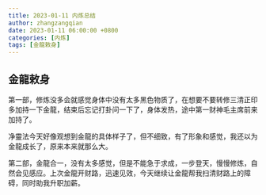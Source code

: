 ```yaml
---
title: 2023-01-11 内炼总结
author: zhangzangqian
date: 2023-01-11 06:00:00 +0800
categories: [内炼]
tags: [金龍敕身]
---
```


## 金龍敕身

第一部，修炼没多会就感觉身体中没有太多黑色物质了，在想要不要转修三清正印多加持一下金龍，结束后忘记打卦问一下了，身体发热，途中第一财神毛主席前来加持了。

净靈法今天好像观想到金龍的具体样子了，但不细致，有了形象和感觉，我还以为金龍成长了，原来本来就那么大。

第二部，金龍合一，没有太多感觉，但是不能急于求成，一步登天，慢慢修炼，自然会见感应。上次金龍开财路，迅速见效，今天继续让金龍帮我扫清财路上的障碍，同时助我升职加薪。